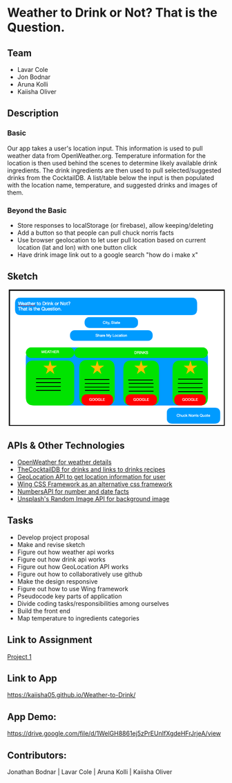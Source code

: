 # Weather to Drink or Not? That is the Question.

## Team 

* Lavar Cole
* Jon Bodnar
* Aruna Kolli
* Kaiisha Oliver

## Description 

### Basic 

Our app takes a user's location input. This information is used to pull weather data from OpenWeather.org. Temperature information for the location is then used behind the scenes to determine likely available drink ingredients. The drink ingredients are then used to pull selected/suggested drinks from the CocktailDB. A list/table below the input is then populated with the location name, temperature, and suggested drinks and images of them.

### Beyond the Basic

* Store responses to localStorage (or firebase), allow keeping/deleting
* Add a button so that people can pull chuck norris facts
* Use browser geolocation to let user pull location based on current location (lat and lon) with one button click
* Have drink image link out to a google search "how do i make x"

## Sketch

<img src="/assets/images/preliminar-sketch.png" style="width='100%'">

## APIs & Other Technologies

* [OpenWeather for weather details](https://openweathermap.org/)
* [TheCocktailDB for drinks and links to drinks recipes](https://www.thecocktaildb.com/)
* [GeoLocation API to get location information for user](https://developer.mozilla.org/en-US/docs/Web/API/Geolocation_API)
* [Wing CSS Framework as an alternative css framework](https://kbrsh.github.io/wing/)
* [NumbersAPI for number and date facts](http://numbersapi.com/#42)
* [Unsplash's Random Image API for background image](https://source.unsplash.com/)

## Tasks

* Develop project proposal
* Make and revise sketch 
* Figure out how weather api works
* Figure out how drink api works
* Figure out how GeoLocation API works
* Figure out how to collaboratively use github
* Make the design responsive
* Figure out how to use Wing framework
* Pseudocode key parts of application
* Divide coding tasks/responsibilities among ourselves
* Build the front end
* Map temperature to ingredients categories


## Link to Assignment

[Project 1](https://gt.bootcampcontent.com/GT-Coding-Boot-Camp/gt-atl-fsf-pt-08-2019-u-c/wikis/Project-01)

## Link to App
https://kaiisha05.github.io/Weather-to-Drink/

## App Demo:
https://drive.google.com/file/d/1WelGH8861ej5zPrEUnIfXgdeHFrJrjeA/view

## Contributors:
Jonathan Bodnar | Lavar Cole | Aruna Kolli | Kaiisha Oliver 
